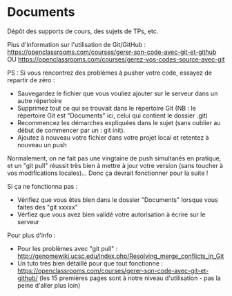 # Documents
Dépôt des supports de cours, des sujets de TPs, etc.

Plus d'information sur l'utilisation de Git/GitHub :
https://openclassrooms.com/courses/gerer-son-code-avec-git-et-github 
OU
https://openclassrooms.com/courses/gerez-vos-codes-source-avec-git

PS : Si vous rencontrez des problèmes à pusher votre code, essayez de repartir de zéro :
- Sauvegardez le fichier que vous vouliez ajouter sur le serveur dans un autre répertoire
- Supprimez tout ce qui se trouvait dans le répertoire Git (NB : le répertoire Git est "Documents" ici, celui qui contient le dossier .git) 
- Recommencez les démarches expliquées dans le sujet (sans oublier au début de commencer par un : git init).
- Ajoutez à nouveau votre fichier dans votre projet local et retentez à nouveau un push

Normalement, on ne fait pas une vingtaine de push simultanés en pratique, et un "git pull" réussit très bien à mettre à jour votre version (sans toucher à vos modifications locales)... Donc ça devrait fonctionner pour la suite !

Si ça ne fonctionna pas :
- Vérifiez que vous êtes bien dans le dossier "Documents" lorsque vous faites des "git xxxxx"
- Vérfiez que vous avez bien validé votre autorisation à écrire sur le serveur 

Pour plus d'info :
- Pour les problèmes avec "git pull" : http://genomewiki.ucsc.edu/index.php/Resolving_merge_conflicts_in_Git 
- Un tuto très bien détaillé pour que tout fonctionne : https://openclassrooms.com/courses/gerer-son-code-avec-git-et-github/ (les 15 premières pages sont à notre niveau d'utilisation - pas la peine d'aller plus loin)
